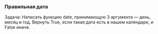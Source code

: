 ### Правильная дата

Задача: Написать функцию date, принимающую 3 аргумента — день, месяц и год. Вернуть True, если такая дата есть в нашем календаре, и False иначе.